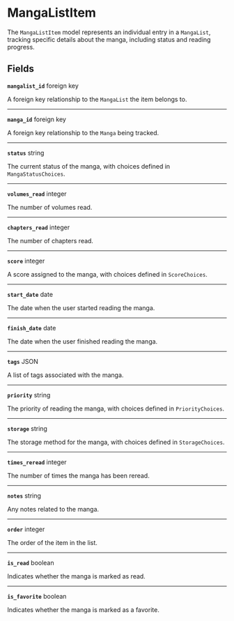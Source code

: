 # MangaListItem <Badge type="danger" text="model" />

The `MangaListItem` model represents an individual entry in a `MangaList`, tracking specific details about the manga, including status and reading progress.

## Fields

**`mangalist_id`** foreign key

A foreign key relationship to the `MangaList` the item belongs to.

---

**`manga_id`** foreign key

A foreign key relationship to the `Manga` being tracked.

---

**`status`** string

The current status of the manga, with choices defined in `MangaStatusChoices`.

---

**`volumes_read`** integer

The number of volumes read.

---

**`chapters_read`** integer

The number of chapters read.

---

**`score`** integer

A score assigned to the manga, with choices defined in `ScoreChoices`.

---

**`start_date`** date

The date when the user started reading the manga.

---

**`finish_date`** date

The date when the user finished reading the manga.

---

**`tags`** JSON

A list of tags associated with the manga.

---

**`priority`** string

The priority of reading the manga, with choices defined in `PriorityChoices`.

---

**`storage`** string

The storage method for the manga, with choices defined in `StorageChoices`.

---

**`times_reread`** integer

The number of times the manga has been reread.

---

**`notes`** string

Any notes related to the manga.

---

**`order`** integer

The order of the item in the list.

---

**`is_read`** boolean

Indicates whether the manga is marked as read.

---

**`is_favorite`** boolean

Indicates whether the manga is marked as a favorite.
